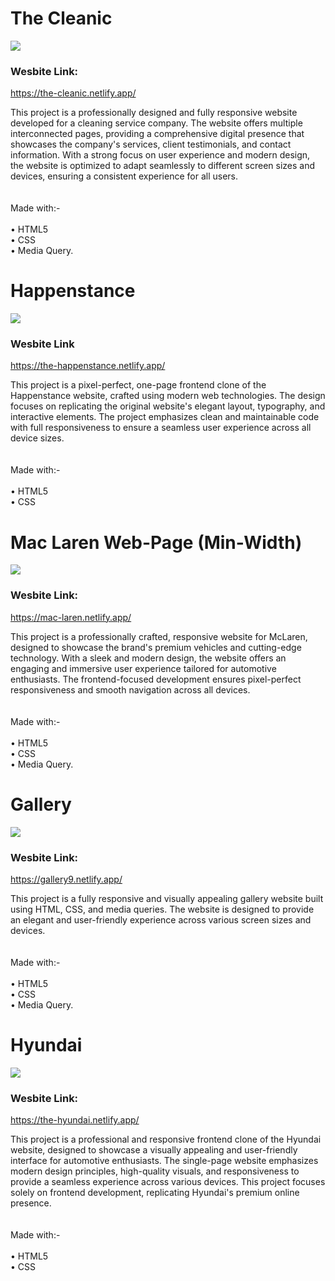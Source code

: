 <h1> The Cleanic </h1>

<a href="https://the-cleanic.netlify.app/"> <img src="https://github.com/Rohit-Pakhre09/CSS-Projects/blob/ae24a49fc515c5e81a3b211fb785c670ed371a18/The%20Cleanic.png"> </a>
<br>
<h3> Wesbite Link: </h3>
<a href="https://the-cleanic.netlify.app/"> <p>https://the-cleanic.netlify.app/</p> </a>
<p>This project is a professionally designed and fully responsive website developed for a cleaning service company. The website offers multiple interconnected pages, providing a comprehensive digital presence that showcases the company's services, client testimonials, and contact information. With a strong focus on user experience and modern design, the website is optimized to adapt seamlessly to different screen sizes and devices, ensuring a consistent experience for all users.<br><br><br>Made with:-<br><br>• HTML5<br>• CSS<br>• Media Query.</p>

<h1> Happenstance </h1>

<a href="https://the-happenstance.netlify.app/"> <img src="https://github.com/Rohit-Pakhre09/CSS-Projects/blob/ae24a49fc515c5e81a3b211fb785c670ed371a18/The%20Happenstance.png"> </a>
<br>
<h3> Wesbite Link </h3>
<a href="https://the-happenstance.netlify.app/"> <p>https://the-happenstance.netlify.app/</p> </a>
<p>This project is a pixel-perfect, one-page frontend clone of the Happenstance website, crafted using modern web technologies. The design focuses on replicating the original website's elegant layout, typography, and interactive elements. The project emphasizes clean and maintainable code with full responsiveness to ensure a seamless user experience across all device sizes.<br><br><br>Made with:-<br><br>• HTML5<br>• CSS</p>

<h1> Mac Laren Web-Page (Min-Width) </h1>
<img src="https://github.com/Rohit-Pakhre09/CSS-Projects/blob/ec5bc461d0daaa52f6b19d05331ec3b4cd0dfd38/Mac%20Laren.png">
<br>
<h3> Wesbite Link: </h3>
<a href="https://mac-laren.netlify.app/"> <p>https://mac-laren.netlify.app/</p> </a>
<p>This project is a professionally crafted, responsive website for McLaren, designed to showcase the brand's premium vehicles and cutting-edge technology. With a sleek and modern design, the website offers an engaging and immersive user experience tailored for automotive enthusiasts. The frontend-focused development ensures pixel-perfect responsiveness and smooth navigation across all devices.<br><br><br>Made with:-<br><br>• HTML5<br>• CSS<br>• Media Query.</p>

<h1> Gallery </h1>
<img src="https://github.com/Rohit-Pakhre09/CSS-Projects/blob/04b1da635d295bea522a17805075da75b6e58e1c/Gallery/Gallery.png">
<br>
<h3> Wesbite Link: </h3>
<a href="https://gallery9.netlify.app/"> <p>https://gallery9.netlify.app/</p> </a>
<p>This project is a fully responsive and visually appealing gallery website built using HTML, CSS, and media queries. The website is designed to provide an elegant and user-friendly experience across various screen sizes and devices.<br><br><br>Made with:-<br><br>• HTML5<br>• CSS<br>• Media Query.</p>

<h1> Hyundai </h1>

<a href="https://the-hyundai.netlify.app/"> <img src="https://github.com/Rohit-Pakhre09/CSS-Projects/blob/ae24a49fc515c5e81a3b211fb785c670ed371a18/The%20Hyundai.png"> </a>
<br>
<h3> Wesbite Link: </h3>
<a href="https://the-hyundai.netlify.app/"> <p>https://the-hyundai.netlify.app/</p> </a>
<p>This project is a professional and responsive frontend clone of the Hyundai website, designed to showcase a visually appealing and user-friendly interface for automotive enthusiasts. The single-page website emphasizes modern design principles, high-quality visuals, and responsiveness to provide a seamless experience across various devices. This project focuses solely on frontend development, replicating Hyundai's premium online presence.<br><br><br>Made with:-<br><br>• HTML5<br>• CSS</p>
